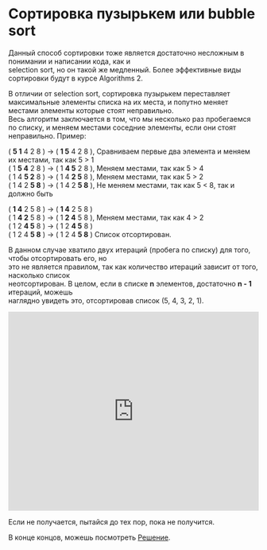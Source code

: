 # Сортировка пузырькем или bubble sort  

Данный способ сортировки тоже является достаточно несложным в понимании и написании кода, как и  
selection sort, но он такой же медленный. Более эффективные виды сортировки будут в курсе Algorithms 2.  

В отличии от selection sort, сортировка пузырькем переставляет максимальные элементы списка на их места, и попутно меняет  
местами элементы которые стоят неправильно.  
Весь алгоритм заключается в том, что мы несколько раз пробегаемся по списку, и меняем местами соседние элементы, если они стоят  
неправильно. Пример:  

( **5 1** 4 2 8 ) → ( **1 5** 4 2 8 ), Сравниваем первые два элемента и меняем их местами, так как 5 > 1  
( 1 **5 4** 2 8 ) → ( 1 **4 5** 2 8 ), Меняем местами, так как 5 > 4  
( 1 4 **5 2** 8 ) → ( 1 4 **2 5** 8 ), Меняем местами, так как 5 > 2  
( 1 4 2 **5 8** ) → ( 1 4 2 **5 8** ), Не меняем местами, так как 5 < 8, так и должно быть  

( **1 4** 2 5 8 ) → ( **1 4** 2 5 8 )  
( 1 **4 2** 5 8 ) → ( 1 **2 4** 5 8 ), Меняем местами, так как 4 > 2  
( 1 2 **4 5** 8 ) → ( 1 2 **4 5** 8 )  
( 1 2 4 **5 8** ) → ( 1 2 4 **5 8** )  Список отсортирован.  

В данном случае хватило двух итераций (пробега по списку) для того, чтобы отсортировать его, но  
это не является правилом, так как количество итераций зависит от того, насколько список  
неотсортирован. В целом, если в списке **n** элементов, достаточно **n - 1** итераций, можешь  
наглядно увидеть это, отсортировав список (5, 4, 3, 2, 1). 

<iframe height="400px" width="100%" src="https://repl.it/@SakenMukanov/NavyFrenchRuntimeerror?lite=true" scrolling="no" frameborder="no" allowtransparency="true" allowfullscreen="true" sandbox="allow-forms allow-pointer-lock allow-popups allow-same-origin allow-scripts allow-modals"></iframe>


Если не получается, пытайся до тех пор, пока не получится. 
 
В конце концов, можешь посмотреть <a href="https://repl.it/@SakenMukanov/PresentFortunateCron" target="_blank">Решение</a>.  

